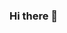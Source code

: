 ### Hi there 👋

<!--
**Raychell123/Raychell123** is a ✨ _special_ ✨ repository because its `README.md` (this file) appears on your GitHub profile.

##Introduction
안녕하세요.
